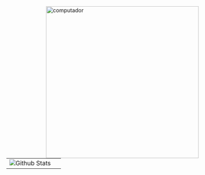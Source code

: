 <img src="https://raw.githubusercontent.com/MicaelliMedeiros/micaellimedeiros/master/image/computer-illustration.png" alt="computador" min-width="400px" max-width="400px" width="400px" align="right">

<table>
    <tr>
        <td>
            <img
            align="left"
            src="https://github-readme-stats.vercel.app/api/top-langs/?username=aliceshigihara&hide=python,c,java&theme=tokyonight"
            alt="Github Stats"
          />
     </td>
    <td>
